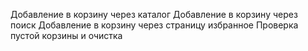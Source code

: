  Добавление в корзину через каталог
 Добавление в корзину через поиск
 Добавление в корзину через страницу избранное
 Проверка пустой корзины и очистка
